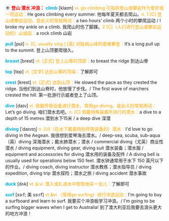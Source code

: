 ☀ <font color="red">**登山 潜水 冲浪：**</font>
<font color="sky blue">**climb**</font> [klaɪm] 
<font color="orange">vi. go climbing 可指将登山或攀岩作为爱好或一项运动：</font>He goes climbing every summer. 他每年夏天都去爬山。<font color="orange">n. 1 [C] 登山或攀岩运动。是此义的常规用词：</font>a two hours’ climb 两个小时的攀爬运动 / I broke my ankle on a climb. 我爬山时伤了脚踝。<font color="orange">2 [C]（人们进行登山或攀岩运动的）山或岩：</font>a rock climb 山岩

<font color="sky blue">**pull**</font> [pʊl] 
<font color="orange">n. [C, usually sing.] [英] 对陡峭山峰的艰难攀登：</font>It’s a long pull up to the summit. 登上山顶要爬很久。

<font color="sky blue">**breast**</font> [brest] 
<font color="orange">vt. [正式] 登上山等的顶部：</font>to breast the ridge 到达山脊

<font color="sky blue">**top**</font> [tɒp] 
<font color="orange">vt. [文学] 达到山等的顶端：</font>了解即可
           
<font color="sky blue">**crest**</font> [krest]
<font color="orange">vt. [正式] 达到山顶：</font>He slowed the pace as they crested the ridge. 当他们到达山脊时，他放慢了步伐。/ The first wave of marchers crested the hill. 第一批游行示威者登上了山顶。

<font color="sky blue">**dive**</font> [daɪv] 
<font color="orange">vi. 佩戴呼吸设备进行潜水，常用go diving。是此义的常规用词：</font>Let’s go diving. 咱们潜水去吧。<font color="orange">n. [C] 佩戴特殊装备所进行的潜水：</font>a dive to a depth of 15 metres 潜到水下15米 / a deep dive 深潜 
           
<font color="sky blue">**diving**</font> [ˈdaɪvɪŋ]
<font color="orange">n. [U]（在水下戴着特别呼吸装备的）潜水：</font>I'd love to go diving in the Aegean. 我很想到爱琴海去潜水。/ deep-sea, scuba, sub-aqua（英）diving 深海潜水；戴水肺潜水；潜水 / commercial diving（尤英）商业性潜水 / diving equipment, diving gear, diving suit 潜水装备；潜水服 / equipment and accessories for diving 潜水用的装备及配件 / A diving bell is usually used for operations below 150 feet. 潜水钟通常用于水下 150 英尺以下的作业。/ diving coach, diving instructor 潜水教练；潜水指导员 / diving expedition, diving trip 潜水探险；潜水之旅 / diving accident 潜水事故

<font color="sky blue">**duck**</font> [dʌk] 
<font color="orange">vt.＆vi. 潜入或扎进水中短暂地呆一会儿：</font>了解即可

<font color="sky blue">**surf**</font> [sɜ:f; 美 sɜ:rf]
<font color="orange">vt.&vi.（常用go surfing）进行冲浪运动：</font>I'm going to buy a surfboard and learn to surf. 我要买个冲浪板学习冲浪。/ I'm going to be surfing bigger waves when I get to Australia! 到了澳大利亚后我要去浪头更大的地方冲浪！

